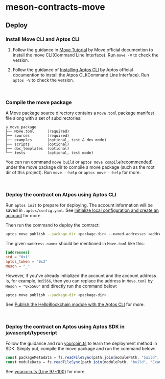 # meson-contracts-move

## Deploy

### Install Move CLI and Aptos CLI

1. Follow the guidance in [Move Tutorial](https://github.com/move-language/move/tree/main/language/documentation/tutorial#step-0-installation) by Move official documention to install the move CLI(Command Line Interface). Run ```move -V``` to check the version.

2. Follow the guidance of [Installing Aptos CLI](https://aptos.dev/cli-tools/aptos-cli-tool/install-aptos-cli) by Aptos official documention to install the Atpos CLI(Command Line Interface). Run ```aptos -V``` to check the version.

<br/>

### Compile the move package

A Move package source directory contains a ```Move.toml``` package manifest file along with a set of subdirectories:

```
a_move_package
├── Move.toml      (required)
├── sources        (required)
├── examples       (optional, test & dev mode)
├── scripts        (optional)
├── doc_templates  (optional)
└── tests          (optional, test mode)
```

You can run command ```move build``` or ```aptos move compile```(recommended) under the move package dir to compile a move package (such as the root dir of this project). Run ```move --help``` or ```aptos move --help``` for more.

<br/>

### Deploy the contract on Atpos using Aptos CLI

Run ```aptos init``` to prepare for deploying. The account information will be saved in ```.aptos/config.yaml```. See [Initialize local configuration and create an account](https://aptos.dev/cli-tools/aptos-cli-tool/use-aptos-cli/#initialize-local-configuration-and-create-an-account) for more.

Then run the command to deploy the contract:

```bash
aptos move publish --package-dir <package-dir> --named-addresses <address-name>=<address> --private-key <private-key>
``` 

The given ```<address-name>``` should be mentioned in ```Move.toml``` like this:

```toml
[addresses]
std = "0x1"
aptos_token = "0x3"
Meson = "_"
``` 

However, if you've already initialized the account and the account address is, for example, ```0x5566```, then you can replace the address in ```Move.toml``` by ```Meson = "0x5566"``` and directly run the command below:

```bash
aptos move publish --package-dir <package-dir>
```

See [Publish the HelloBlockchain module with the Aptos CLI](https://aptos.dev/tutorials/your-first-dapp/#publish-the-helloblockchain-module-with-the-aptos-cli) for more.

<br/>

### Deploy the contract on Aptos using Aptos SDK in javascript/typescript

Follow the guidance and run [yourcoin.ts](https://github.com/aptos-labs/aptos-core/blob/main/ecosystem/typescript/sdk/examples/typescript/your_coin.ts) to learn the deployment method in SDK. Simply put, compile the move package and run the command below:

```typescript
const packageMetadata = fs.readFileSync(path.join(modulePath, "build", "Examples", "package-metadata.bcs"));
const moduleData = fs.readFileSync(path.join(modulePath, "build", "Examples", "bytecode_modules", `${moduleName}.mv`));
```

See [yourcoin.ts (Line 97~100)](https://github.com/aptos-labs/aptos-core/blob/main/ecosystem/typescript/sdk/examples/typescript/your_coin.ts#L97) for more.
